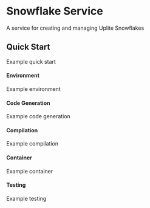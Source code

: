# Snowflake Service

A service for creating and managing Uplite Snowflakes

## Quick Start

Example quick start

#### Environment

Example environment

#### Code Generation

Example code generation

#### Compilation

Example compilation

#### Container

Example container

#### Testing

Example testing
